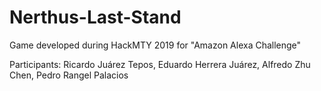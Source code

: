 # Nerthus-Last-Stand
Game developed during HackMTY 2019 for "Amazon Alexa Challenge"

Participants:
Ricardo Juárez Tepos, 
Eduardo Herrera Juárez, 
Alfredo Zhu Chen, 
Pedro Rangel Palacios
